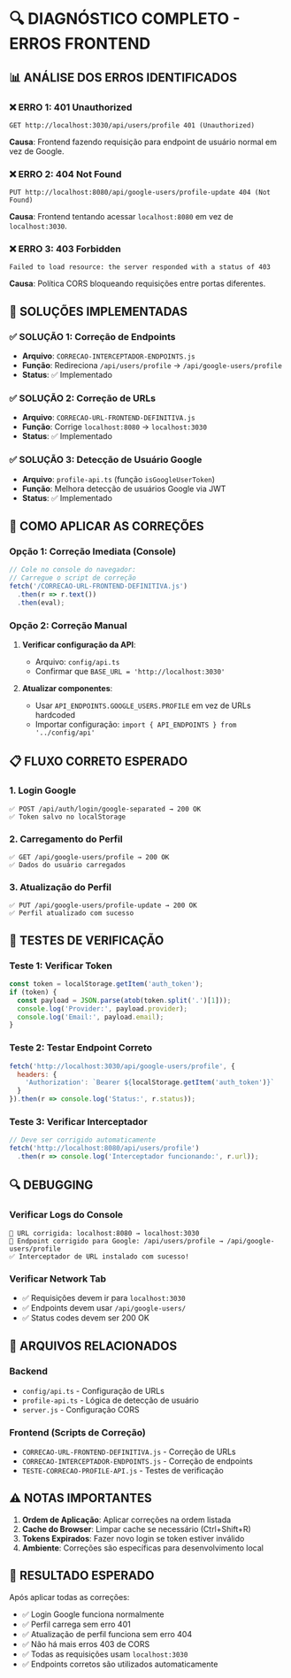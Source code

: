 # 🔍 DIAGNÓSTICO COMPLETO - ERROS FRONTEND

## 📊 ANÁLISE DOS ERROS IDENTIFICADOS

### ❌ ERRO 1: 401 Unauthorized
```
GET http://localhost:3030/api/users/profile 401 (Unauthorized)
```
**Causa**: Frontend fazendo requisição para endpoint de usuário normal em vez de Google.

### ❌ ERRO 2: 404 Not Found
```
PUT http://localhost:8080/api/google-users/profile-update 404 (Not Found)
```
**Causa**: Frontend tentando acessar `localhost:8080` em vez de `localhost:3030`.

### ❌ ERRO 3: 403 Forbidden
```
Failed to load resource: the server responded with a status of 403
```
**Causa**: Política CORS bloqueando requisições entre portas diferentes.

## 🔧 SOLUÇÕES IMPLEMENTADAS

### ✅ SOLUÇÃO 1: Correção de Endpoints
- **Arquivo**: `CORRECAO-INTERCEPTADOR-ENDPOINTS.js`
- **Função**: Redireciona `/api/users/profile` → `/api/google-users/profile`
- **Status**: ✅ Implementado

### ✅ SOLUÇÃO 2: Correção de URLs
- **Arquivo**: `CORRECAO-URL-FRONTEND-DEFINITIVA.js`
- **Função**: Corrige `localhost:8080` → `localhost:3030`
- **Status**: ✅ Implementado

### ✅ SOLUÇÃO 3: Detecção de Usuário Google
- **Arquivo**: `profile-api.ts` (função `isGoogleUserToken`)
- **Função**: Melhora detecção de usuários Google via JWT
- **Status**: ✅ Implementado

## 🚀 COMO APLICAR AS CORREÇÕES

### Opção 1: Correção Imediata (Console)
```javascript
// Cole no console do navegador:
// Carregue o script de correção
fetch('/CORRECAO-URL-FRONTEND-DEFINITIVA.js')
  .then(r => r.text())
  .then(eval);
```

### Opção 2: Correção Manual
1. **Verificar configuração da API**:
   - Arquivo: `config/api.ts`
   - Confirmar que `BASE_URL = 'http://localhost:3030'`

2. **Atualizar componentes**:
   - Usar `API_ENDPOINTS.GOOGLE_USERS.PROFILE` em vez de URLs hardcoded
   - Importar configuração: `import { API_ENDPOINTS } from '../config/api'`

## 📋 FLUXO CORRETO ESPERADO

### 1. Login Google
```
✅ POST /api/auth/login/google-separated → 200 OK
✅ Token salvo no localStorage
```

### 2. Carregamento do Perfil
```
✅ GET /api/google-users/profile → 200 OK
✅ Dados do usuário carregados
```

### 3. Atualização do Perfil
```
✅ PUT /api/google-users/profile-update → 200 OK
✅ Perfil atualizado com sucesso
```

## 🧪 TESTES DE VERIFICAÇÃO

### Teste 1: Verificar Token
```javascript
const token = localStorage.getItem('auth_token');
if (token) {
  const payload = JSON.parse(atob(token.split('.')[1]));
  console.log('Provider:', payload.provider);
  console.log('Email:', payload.email);
}
```

### Teste 2: Testar Endpoint Correto
```javascript
fetch('http://localhost:3030/api/google-users/profile', {
  headers: {
    'Authorization': `Bearer ${localStorage.getItem('auth_token')}`
  }
}).then(r => console.log('Status:', r.status));
```

### Teste 3: Verificar Interceptador
```javascript
// Deve ser corrigido automaticamente
fetch('http://localhost:8080/api/users/profile')
  .then(r => console.log('Interceptador funcionando:', r.url));
```

## 🔍 DEBUGGING

### Verificar Logs do Console
```
🔄 URL corrigida: localhost:8080 → localhost:3030
🔄 Endpoint corrigido para Google: /api/users/profile → /api/google-users/profile
✅ Interceptador de URL instalado com sucesso!
```

### Verificar Network Tab
- ✅ Requisições devem ir para `localhost:3030`
- ✅ Endpoints devem usar `/api/google-users/`
- ✅ Status codes devem ser 200 OK

## 📝 ARQUIVOS RELACIONADOS

### Backend
- `config/api.ts` - Configuração de URLs
- `profile-api.ts` - Lógica de detecção de usuário
- `server.js` - Configuração CORS

### Frontend (Scripts de Correção)
- `CORRECAO-URL-FRONTEND-DEFINITIVA.js` - Correção de URLs
- `CORRECAO-INTERCEPTADOR-ENDPOINTS.js` - Correção de endpoints
- `TESTE-CORRECAO-PROFILE-API.js` - Testes de verificação

## ⚠️ NOTAS IMPORTANTES

1. **Ordem de Aplicação**: Aplicar correções na ordem listada
2. **Cache do Browser**: Limpar cache se necessário (Ctrl+Shift+R)
3. **Tokens Expirados**: Fazer novo login se token estiver inválido
4. **Ambiente**: Correções são específicas para desenvolvimento local

## 🎯 RESULTADO ESPERADO

Após aplicar todas as correções:
- ✅ Login Google funciona normalmente
- ✅ Perfil carrega sem erro 401
- ✅ Atualização de perfil funciona sem erro 404
- ✅ Não há mais erros 403 de CORS
- ✅ Todas as requisições usam `localhost:3030`
- ✅ Endpoints corretos são utilizados automaticamente